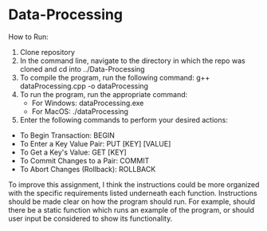 # Data-Processing

How to Run:

1. Clone repository
2. In the command line, navigate to the directory in which the repo was cloned and cd into ../Data-Processing
3. To compile the program, run the following command: g++ dataProcessing.cpp -o dataProcessing
4. To run the program, run the appropriate command:
   - For Windows: dataProcessing.exe
   - For MacOS: ./dataProcessing
5. Enter the following commands to perform your desired actions:
- To Begin Transaction: BEGIN
- To Enter a Key Value Pair: PUT [KEY] [VALUE]
- To Get a Key's Value: GET [KEY]
- To Commit Changes to a Pair: COMMIT
- To Abort Changes (Rollback): ROLLBACK

To improve this assignment, I think the instructions could be more organized with the specific requirements listed underneath each function. Instructions should be made clear on how the program should run. For example, should there be a static function which runs an example of the program, or should user input be considered to show its functionality. 
